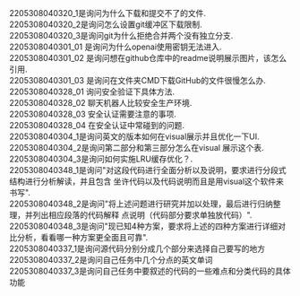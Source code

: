 2205308040320_1是询问为什么下载和提交不了的文件.<br>
2205308040320_2是询问怎么设置git缓冲区下载限制.<br>
2205308040320_3是询问git为什么拒绝合并两个没有独立分支.<br>
2205308040301_01 是询问为什么openai使用密钥无法进入.<br>
2205308040301_02 是询问想在github仓库中的readme说明展示图片，该怎么引用.<br>
2205308040301_03 是询问在文件夹CMD下载GitHub的文件很慢怎么办.<br>
2205308040328_01 询问安全验证下具体方法.<br>
2205308040328_02 聊天机器人比较安全生产环境.<br>
2205308040328_03 安全认证需要注意的事项.<br>
2205308040328_04 在安全认证中常碰到的问题.<br>
2205308040304_1是询问英文的版本如何在visual展示并且优化一下UI.<br>
2205308040304_2是询问第二部分和第三部分怎么在visual 展示这个表.<br>
2205308040304_3是询问如何实施LRU缓存优化？.<br>
2205308040348_1是询问"对这段代码进行全面分析以及说明，要求进行分段式结构进行分析解读，并且包含
坐许代码以及代码说明而且是用visual这个软件来书写".<br>
2205308040348_2是询问"将上述问题进行研究并加以处理，最后进行归纳整理，并列出相应段落的代码解释
点说明（代码部分要求单独放代码）".<br>
2205308040348_3是询问"现已知4种方案，要求将上述的四种方案进行详细对比分析，看看哪一种方案更全面且可靠".<br>
2205308040337_1是询问源代码分别分成几个部分来选择自己要写的地方<br>
2205308040337_2是询问自己任务中几个分点的英文单词<br>
2205308040337_3是询问自己任务中要叙述的代码的一些难点和分类代码的具体功能<br>

